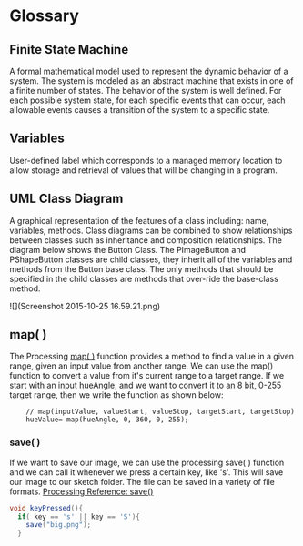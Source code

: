 # Glossary

## Finite State Machine

A formal mathematical model used to represent the dynamic behavior of a system.  The system is modeled as an abstract machine that exists in one of a finite number of states.  The behavior of the system is well defined. For each possible system state, for each specific events that can occur, each allowable events causes a transition of the system to a specific state.

## Variables

User-defined label which corresponds to a managed memory location to allow storage and retrieval of values that will be changing in a program. 

## UML Class Diagram
A graphical representation of the features of a class including: name, variables, methods.  Class diagrams can be combined to show relationships between classes such as inheritance and composition relationships.  The diagram below shows the Button Class.  The PImageButton and PShapeButton classes are child classes, they inherit all of the variables and methods from the Button base class.  The only methods that should be specified in the child classes are methods that over-ride the base-class method.  

![](Screenshot 2015-10-25 16.59.21.png)

## map( )
The Processing [map( )](https://processing.org/reference/map_.html) function provides a method to find a value in a given range, given an input value from another range.  We can use the map() function to convert a value from it's current range to a target range. If we start with an input hueAngle, and we want to convert it to an 8 bit, 0-255 target range, then we write the function as shown below: 
```
    // map(inputValue, valueStart, valueStop, targetStart, targetStop)
    hueValue= map(hueAngle, 0, 360, 0, 255);
```

### save( )
If we want to save our image, we can use the processing save( ) function and we can call it whenever we press a certain key, like 's'.  This will save our image to our sketch folder. The file can be saved in a variety of file formats.
[Processing Reference: save()](https://processing.org/reference/save_.html)

```java
void keyPressed(){
  if( key == 's' || key == 'S'){
    save("big.png");
  }
  
  ```